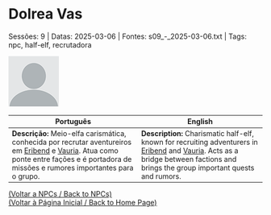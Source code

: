 
# Dolrea Vas

Sessões: 9 | Datas: 2025-03-06 | Fontes: s09_-_2025-03-06.txt | Tags: npc, half-elf, recrutadora

![Dolrea Vas](docs/dm/npc/blank.png)

| Português | English |
|-----------|---------|
| **Descrição:** Meio-elfa carismática, conhecida por recrutar aventureiros em [Eribend](eribend.md) e [Vauria](vila_de_vauria.md). Atua como ponte entre fações e é portadora de missões e rumores importantes para o grupo. | **Description:** Charismatic half-elf, known for recruiting adventurers in [Eribend](eribend.md) and [Vauria](vila_de_vauria.md). Acts as a bridge between factions and brings the group important quests and rumors. |

[(Voltar a NPCs / Back to NPCs)](npcs_list.md)  
[(Voltar à Página Inicial / Back to Home Page)](home.md)




















